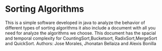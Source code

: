 # Sorting Algorithms

This is a simple software developed in java to analyze the behavior of different types of sorting algorithms it also include a document
with all you need for analyze the algorithms we choose. This document has the spacial and temporal complexity for CountingSort,Bucketsort,
RadixSort,MergeSort and QuickSort.
Authors: Jose Morales, Jhonatan Bellaiza and Alexis Bonilla
